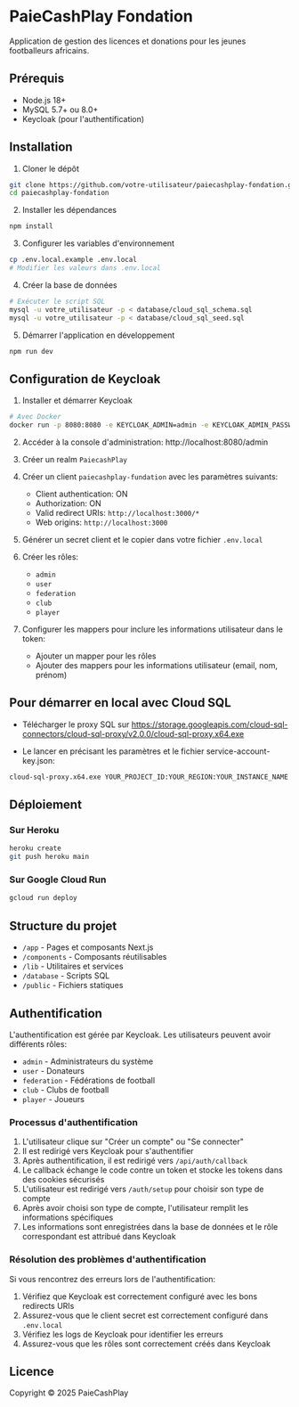 # PaieCashPlay Fondation

Application de gestion des licences et donations pour les jeunes footballeurs africains.

## Prérequis

- Node.js 18+
- MySQL 5.7+ ou 8.0+
- Keycloak (pour l'authentification)

## Installation

1. Cloner le dépôt
```bash
git clone https://github.com/votre-utilisateur/paiecashplay-fondation.git
cd paiecashplay-fondation
```

2. Installer les dépendances
```bash
npm install
```

3. Configurer les variables d'environnement
```bash
cp .env.local.example .env.local
# Modifier les valeurs dans .env.local
```

4. Créer la base de données
```bash
# Exécuter le script SQL
mysql -u votre_utilisateur -p < database/cloud_sql_schema.sql
mysql -u votre_utilisateur -p < database/cloud_sql_seed.sql
```

5. Démarrer l'application en développement
```bash
npm run dev
```

## Configuration de Keycloak

1. Installer et démarrer Keycloak
```bash
# Avec Docker
docker run -p 8080:8080 -e KEYCLOAK_ADMIN=admin -e KEYCLOAK_ADMIN_PASSWORD=admin quay.io/keycloak/keycloak:latest start-dev
```

2. Accéder à la console d'administration: http://localhost:8080/admin

3. Créer un realm `PaiecashPlay`

4. Créer un client `paiecashplay-fundation` avec les paramètres suivants:
   - Client authentication: ON
   - Authorization: ON
   - Valid redirect URIs: `http://localhost:3000/*`
   - Web origins: `http://localhost:3000`

5. Générer un secret client et le copier dans votre fichier `.env.local`

6. Créer les rôles:
   - `admin`
   - `user`
   - `federation`
   - `club`
   - `player`

7. Configurer les mappers pour inclure les informations utilisateur dans le token:
   - Ajouter un mapper pour les rôles
   - Ajouter des mappers pour les informations utilisateur (email, nom, prénom)

## Pour démarrer en local avec Cloud SQL

- Télécharger le proxy SQL sur https://storage.googleapis.com/cloud-sql-connectors/cloud-sql-proxy/v2.0.0/cloud-sql-proxy.x64.exe 

- Le lancer en précisant les paramètres et le fichier service-account-key.json:

```bash
cloud-sql-proxy.x64.exe YOUR_PROJECT_ID:YOUR_REGION:YOUR_INSTANCE_NAME -c key-v2.json
```

## Déploiement

### Sur Heroku

```bash
heroku create
git push heroku main
```

### Sur Google Cloud Run

```bash
gcloud run deploy
```

## Structure du projet

- `/app` - Pages et composants Next.js
- `/components` - Composants réutilisables
- `/lib` - Utilitaires et services
- `/database` - Scripts SQL
- `/public` - Fichiers statiques

## Authentification

L'authentification est gérée par Keycloak. Les utilisateurs peuvent avoir différents rôles:

- `admin` - Administrateurs du système
- `user` - Donateurs
- `federation` - Fédérations de football
- `club` - Clubs de football
- `player` - Joueurs

### Processus d'authentification

1. L'utilisateur clique sur "Créer un compte" ou "Se connecter"
2. Il est redirigé vers Keycloak pour s'authentifier
3. Après authentification, il est redirigé vers `/api/auth/callback`
4. Le callback échange le code contre un token et stocke les tokens dans des cookies sécurisés
5. L'utilisateur est redirigé vers `/auth/setup` pour choisir son type de compte
6. Après avoir choisi son type de compte, l'utilisateur remplit les informations spécifiques
7. Les informations sont enregistrées dans la base de données et le rôle correspondant est attribué dans Keycloak

### Résolution des problèmes d'authentification

Si vous rencontrez des erreurs lors de l'authentification:

1. Vérifiez que Keycloak est correctement configuré avec les bons redirects URIs
2. Assurez-vous que le client secret est correctement configuré dans `.env.local`
3. Vérifiez les logs de Keycloak pour identifier les erreurs
4. Assurez-vous que les rôles sont correctement créés dans Keycloak

## Licence

Copyright © 2025 PaieCashPlay
